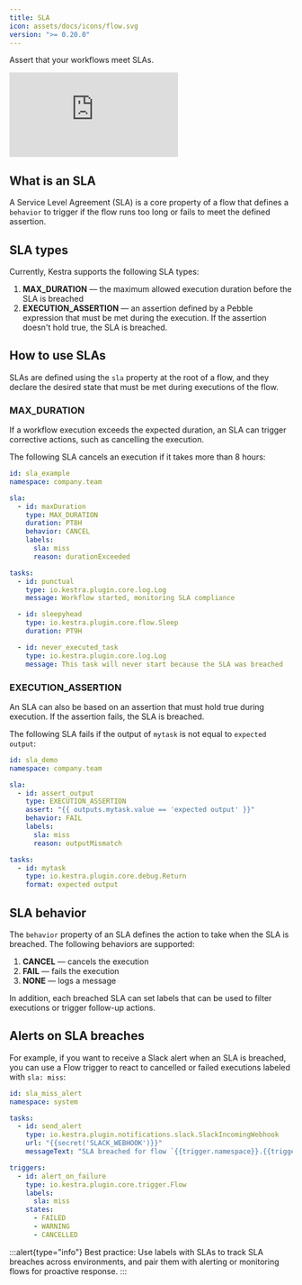 ```yaml
---
title: SLA
icon: assets/docs/icons/flow.svg
version: ">= 0.20.0"
---
```


Assert that your workflows meet SLAs.

<div class="video-container">
  <iframe src="https://www.youtube.com/embed/FlkyPIWPLSk?si=KH3Aa7oqKcBBNuo1" title="YouTube video player" frameborder="0" allow="accelerometer; autoplay; clipboard-write; encrypted-media; gyroscope; picture-in-picture; web-share" referrerpolicy="strict-origin-when-cross-origin" allowfullscreen></iframe>
</div>

## What is an SLA

A Service Level Agreement (SLA) is a core property of a flow that defines a `behavior` to trigger if the flow runs too long or fails to meet the defined assertion.

## SLA types

Currently, Kestra supports the following SLA types:
1. **MAX_DURATION** — the maximum allowed execution duration before the SLA is breached
2. **EXECUTION_ASSERTION** — an assertion defined by a Pebble expression that must be met during the execution. If the assertion doesn't hold true, the SLA is breached.

## How to use SLAs

SLAs are defined using the `sla` property at the root of a flow, and they declare the desired state that must be met during executions of the flow.

### MAX_DURATION

If a workflow execution exceeds the expected duration, an SLA can trigger corrective actions, such as cancelling the execution.

The following SLA cancels an execution if it takes more than 8 hours:

```yaml
id: sla_example
namespace: company.team

sla:
  - id: maxDuration
    type: MAX_DURATION
    duration: PT8H
    behavior: CANCEL
    labels:
      sla: miss
      reason: durationExceeded

tasks:
  - id: punctual
    type: io.kestra.plugin.core.log.Log
    message: Workflow started, monitoring SLA compliance

  - id: sleepyhead
    type: io.kestra.plugin.core.flow.Sleep
    duration: PT9H

  - id: never_executed_task
    type: io.kestra.plugin.core.log.Log
    message: This task will never start because the SLA was breached
```

### EXECUTION_ASSERTION

An SLA can also be based on an assertion that must hold true during execution. If the assertion fails, the SLA is breached.

The following SLA fails if the output of `mytask` is not equal to `expected output`:

```yaml
id: sla_demo
namespace: company.team

sla:
  - id: assert_output
    type: EXECUTION_ASSERTION
    assert: "{{ outputs.mytask.value == 'expected output' }}"
    behavior: FAIL
    labels:
      sla: miss
      reason: outputMismatch

tasks:
  - id: mytask
    type: io.kestra.plugin.core.debug.Return
    format: expected output
```

## SLA behavior

The `behavior` property of an SLA defines the action to take when the SLA is breached. The following behaviors are supported:
1. **CANCEL** — cancels the execution
2. **FAIL** — fails the execution
3. **NONE** — logs a message

In addition, each breached SLA can set labels that can be used to filter executions or trigger follow-up actions.

## Alerts on SLA breaches

For example, if you want to receive a Slack alert when an SLA is breached, you can use a Flow trigger to react to cancelled or failed executions labeled with `sla: miss`:

```yaml
id: sla_miss_alert
namespace: system

tasks:
  - id: send_alert
    type: io.kestra.plugin.notifications.slack.SlackIncomingWebhook
    url: "{{secret('SLACK_WEBHOOK')}}"
    messageText: "SLA breached for flow `{{trigger.namespace}}.{{trigger.flowId}}` with ID `{{trigger.executionId}}`"

triggers:
  - id: alert_on_failure
    type: io.kestra.plugin.core.trigger.Flow
    labels:
      sla: miss
    states:
      - FAILED
      - WARNING
      - CANCELLED
```

:::alert{type="info"}
Best practice: Use labels with SLAs to track SLA breaches across environments, and pair them with alerting or monitoring flows for proactive response.
:::
